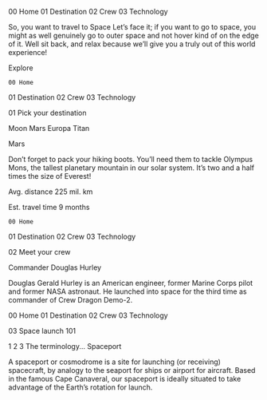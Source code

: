   00 Home
  01 Destination
  02 Crew
  03 Technology

  So, you want to travel to 
  Space
  Let’s face it; if you want to go to space, you might as well genuinely go to 
  outer space and not hover kind of on the edge of it. Well sit back, and relax 
  because we’ll give you a truly out of this world experience!

  Explore



    00 Home
  01 Destination
  02 Crew
  03 Technology

  01 Pick your destination

  Moon
  Mars
  Europa
  Titan

  Mars

  Don’t forget to pack your hiking boots. You’ll need them to tackle Olympus Mons, 
  the tallest planetary mountain in our solar system. It’s two and a half times 
  the size of Everest!

  Avg. distance
  225 mil. km

  Est. travel time
  9 months



    00 Home
  01 Destination
  02 Crew
  03 Technology

  02 Meet your crew 

  Commander
  Douglas Hurley

  Douglas Gerald Hurley is an American engineer, former Marine Corps pilot 
  and former NASA astronaut. He launched into space for the third time as 
  commander of Crew Dragon Demo-2.



  
  00 Home
  01 Destination
  02 Crew
  03 Technology

  03 Space launch 101

  1
  2
  3
 The terminology...
  Spaceport

  A spaceport or cosmodrome is a site for launching (or receiving) spacecraft, 
  by analogy to the seaport for ships or airport for aircraft. Based in the 
  famous Cape Canaveral, our spaceport is ideally situated to take advantage 
  of the Earth’s rotation for launch.
